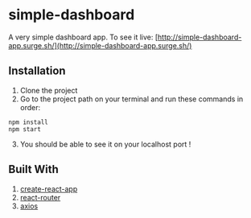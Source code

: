 # simple-dashboard

A very simple dashboard app.
To see it live:
[http://simple-dashboard-app.surge.sh/](http://simple-dashboard-app.surge.sh/)

## Installation
1. Clone the project
2. Go to the project path on your terminal and run these commands in order:
```
npm install
npm start
```
3. You should be able to see it on your localhost port !

## Built With
1. [create-react-app](https://github.com/facebook/create-react-app)
2. [react-router](https://github.com/ReactTraining/react-router)
3. [axios](https://www.npmjs.com/package/axios)